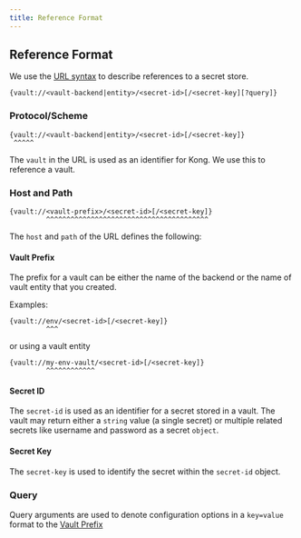 ```yaml
---
title: Reference Format
---
```


## Reference Format

We use the [URL syntax](https://en.wikipedia.org/wiki/URL) to describe references to a secret store.

```text
{vault://<vault-backend|entity>/<secret-id>[/<secret-key][?query]}
```

### Protocol/Scheme

```text
{vault://<vault-backend|entity>/<secret-id>[/<secret-key]}
 ^^^^^
```

The `vault` in the URL is used as an identifier for Kong. We use this to reference a vault.

### Host and Path

```text
{vault://<vault-prefix>/<secret-id>[/<secret-key]}
         ^^^^^^^^^^^^^^^^^^^^^^^^^^^^^^^^^^^^^^^^
```

The `host` and  `path` of the URL defines the following:

#### Vault Prefix

The prefix for a vault can be either the name of the backend or the name of vault entity that you created.

Examples:

```text
{vault://env/<secret-id>[/<secret-key]}
         ^^^
```

or using a vault entity

```text
{vault://my-env-vault/<secret-id>[/<secret-key]}
         ^^^^^^^^^^^^
```

#### Secret ID

The `secret-id` is used as an identifier for a secret stored in a vault. The vault
may return either a `string` value (a single secret) or multiple related secrets
like username and password as a secret `object`.

#### Secret Key

The `secret-key` is used to identify the secret within the `secret-id` object.

### Query

Query arguments are used to denote configuration options in a `key=value` format to the [Vault Prefix](/gateway/{{page.kong_version}}/plan-and-deploy/security/secrets-management/reference-format/#vault-prefix)
